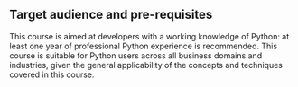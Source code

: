 ## Target audience and pre-requisites

This course is aimed at developers with a working knowledge of Python: at least one year of professional Python experience is recommended.
This course is suitable for Python users across all business domains and industries, given the general applicability of the concepts and techniques covered in this course.
